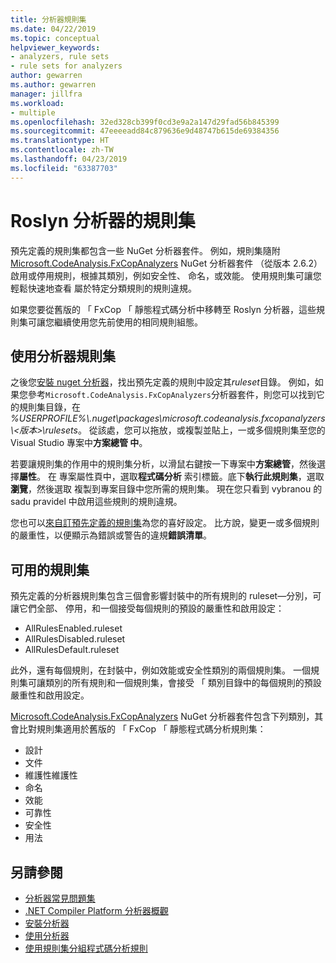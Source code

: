 ```yaml
---
title: 分析器規則集
ms.date: 04/22/2019
ms.topic: conceptual
helpviewer_keywords:
- analyzers, rule sets
- rule sets for analyzers
author: gewarren
ms.author: gewarren
manager: jillfra
ms.workload:
- multiple
ms.openlocfilehash: 32ed328cb399f0cd3e9a2a147d29fad56b845399
ms.sourcegitcommit: 47eeeeadd84c879636e9d48747b615de69384356
ms.translationtype: HT
ms.contentlocale: zh-TW
ms.lasthandoff: 04/23/2019
ms.locfileid: "63387703"
---
```

# <a name="rule-sets-for-roslyn-analyzers"></a>Roslyn 分析器的規則集

預先定義的規則集都包含一些 NuGet 分析器套件。 例如，規則集隨附[Microsoft.CodeAnalysis.FxCopAnalyzers](https://www.nuget.org/packages/Microsoft.CodeAnalysis.FxCopAnalyzers/) NuGet 分析器套件 （從版本 2.6.2） 啟用或停用規則，根據其類別，例如安全性、 命名，或效能。 使用規則集可讓您輕鬆快速地查看 屬於特定分類規則的規則違規。

如果您要從舊版的 「 FxCop 「 靜態程式碼分析中移轉至 Roslyn 分析器，這些規則集可讓您繼續使用您先前使用的相同規則組態。

## <a name="use-analyzer-rule-sets"></a>使用分析器規則集

之後您[安裝 nuget 分析器](install-roslyn-analyzers.md)，找出預先定義的規則中設定其*ruleset*目錄。 例如，如果您參考`Microsoft.CodeAnalysis.FxCopAnalyzers`分析器套件，則您可以找到它的規則集目錄，在 *%USERPROFILE%\\.nuget\packages\microsoft.codeanalysis.fxcopanalyzers\\\<版本\>\rulesets*。 從該處，您可以拖放，或複製並貼上，一或多個規則集至您的 Visual Studio 專案中**方案總管 中**。

若要讓規則集的作用中的規則集分析，以滑鼠右鍵按一下專案中**方案總管**，然後選擇**屬性**。 在 專案屬性頁中，選取**程式碼分析** 索引標籤。底下**執行此規則集**，選取**瀏覽**，然後選取 複製到專案目錄中您所需的規則集。 現在您只看到 vybranou 的 sadu pravidel 中啟用這些規則的規則違規。

您也可以[來自訂預先定義的規則集](how-to-create-a-custom-rule-set.md#create-a-custom-rule-set)為您的喜好設定。 比方說，變更一或多個規則的嚴重性，以便顯示為錯誤或警告的違規**錯誤清單**。

## <a name="available-rule-sets"></a>可用的規則集

預先定義的分析器規則集包含三個會影響封裝中的所有規則的 ruleset&mdash;分別，可讓它們全部、 停用，和一個接受每個規則的預設的嚴重性和啟用設定：

- AllRulesEnabled.ruleset
- AllRulesDisabled.ruleset
- AllRulesDefault.ruleset

此外，還有每個規則，在封裝中，例如效能或安全性類別的兩個規則集。 一個規則集可讓類別的所有規則和一個規則集，會接受 「 類別目錄中的每個規則的預設嚴重性和啟用設定。

[Microsoft.CodeAnalysis.FxCopAnalyzers](https://www.nuget.org/packages/Microsoft.CodeAnalysis.FxCopAnalyzers/) NuGet 分析器套件包含下列類別，其會比對規則集適用於舊版的 「 FxCop 「 靜態程式碼分析規則集：

- 設計
- 文件
- 維護性維護性
- 命名
- 效能
- 可靠性
- 安全性
- 用法

## <a name="see-also"></a>另請參閱

- [分析器常見問題集](analyzers-faq.md)
- [.NET Compiler Platform 分析器概觀](roslyn-analyzers-overview.md)
- [安裝分析器](install-roslyn-analyzers.md)
- [使用分析器](use-roslyn-analyzers.md)
- [使用規則集分組程式碼分析規則](using-rule-sets-to-group-code-analysis-rules.md)
